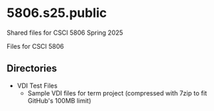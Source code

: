 # 5806.s25.public
Shared files for CSCI 5806 Spring 2025

Files for CSCI 5806

## Directories

- VDI Test Files
    - Sample VDI files for term project (compressed with 7zip to fit GitHub's 100MB limit)

